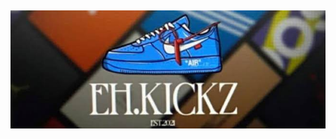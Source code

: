 <!DOCTYPE html>
<html>
<head>

</head>
<body>

<h2></h2>

<p></p>

<img src="/images/card.jpg" alt="business card">

</body>
</html>

